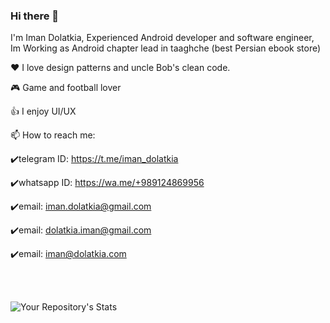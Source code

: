 ### Hi there 👋
I'm Iman Dolatkia,
Experienced Android developer and software engineer, Im Working as Android chapter lead in taaghche (best Persian ebook store)

❤️ I love design patterns and uncle Bob's clean code.

🎮 Game and football lover

👍 I enjoy UI/UX

📫 How to reach me:

   ✔️telegram ID: https://t.me/iman_dolatkia

   ✔️whatsapp ID: https://wa.me/+989124869956 

   ✔️email: iman.dolatkia@gmail.com
      
   ✔️email: dolatkia.iman@gmail.com
   
   ✔️email: iman@dolatkia.com
  
  <br>
  <br>

![Your Repository's Stats](https://github-readme-stats.vercel.app/api?username=imandolatkia&show_icons=true)

<!--
**imandolatkia/imandolatkia** is a ✨ _special_ ✨ repository because its `README.md` (this file) appears on your GitHub profile.

Here are some ideas to get you started:

- 🔭 I’m currently working on ...
- 🌱 I’m currently learning ...
- 👯 I’m looking to collaborate on ...
- 🤔 I’m looking for help with ...
- 💬 Ask me about ...
- 📫 How to reach me: ...
- 😄 Pronouns: ...
- ⚡ Fun fact: ...
-->
